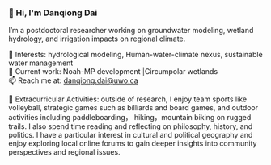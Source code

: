 ### 👋 Hi, I'm Danqiong Dai
I’m a postdoctoral researcher working on groundwater modeling, wetland hydrology, and irrigation impacts on regional climate.

🔬 Interests: hydrological modeling, Human-water-climate nexus, sustainable water management  
🌱 Current work: Noah-MP development |Circumpolar wetlands  
📫 Reach me at: danqiong.dai@uwo.ca

🎯 Extracurricular Activities: outside of research, I enjoy team sports like volleyball, strategic games such as billiards and board games, and outdoor activities including paddleboarding， hiking，mountain biking on rugged trails. I also spend time reading and reflecting on philosophy, history, and politics. I have a particular interest in cultural and political geography and enjoy exploring local online forums to gain deeper insights into community perspectives and regional issues.

